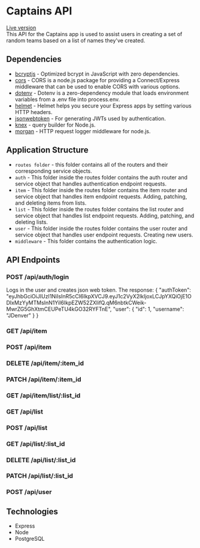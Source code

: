 # Captains API
[Live version](https://captains.now.sh/)  <br />
This API for the Captains app is used to assist users in creating a set of random teams based on a list of names they've created.

## Dependencies
*   [bcryptjs](https://www.npmjs.com/package/bcryptjs) - Optimized bcrypt in JavaScript with zero dependencies.
*   [cors](https://www.npmjs.com/package/cors) - CORS is a node.js package for providing a Connect/Express middleware that can be used to enable CORS with various options.
*   [dotenv](https://www.npmjs.com/package/dotenv) - Dotenv is a zero-dependency module that loads environment variables from a .env file into process.env.
*   [helmet](https://www.npmjs.com/package/helmet) - Helmet helps you secure your Express apps by setting various HTTP headers. 
*   [jsonwebtoken](https://www.npmjs.com/package/jsonwebtoken) - For generating JWTs used by authentication.
*   [knex](https://www.npmjs.com/package/knex) - query builder for Node.js.
*   [morgan](https://www.npmjs.com/package/morgan) - HTTP request logger middleware for node.js.

## Application Structure
*   `routes folder` - this folder contains all of the routers and their corresponding service objects.
*   `auth` - This folder inside the routes folder contains the auth router and service object that handles authentication endpoint requests.
*   `item` - This folder inside the routes folder contains the item router and service object that handles item endpoint requests. Adding, patching, and deleting items from lists.
*   `list` - This folder inside the routes folder contains the list router and service object that handles list endpoint requests. Adding, patching, and deleting lists.
*   `user` - This folder inside the routes folder contains the user router and service object that handles user endpoint requests. Creating new users.
*   `middleware` - This folder contains the authentication logic.

## API Endpoints
### POST /api/auth/login
Logs in the user and creates json web token.
The response:
    {
        "authToken": "eyJhbGciOiJIUzI1NiIsInR5cCI6IkpXVCJ9.eyJ1c2VyX2lkIjoxLCJpYXQiOjE1ODIxMzYyMTMsInN1YiI6IkpEZW52ZXIifQ.qM6nbtkCWeik-MwrZG5GhXtmCEUPeTU4kGO32RYFTnE",
        "user": {
            "id": 1,
            "username": "JDenver"
        }
    }

### GET /api/item

### POST /api/item

### DELETE /api/item/:item_id

### PATCH /api/item/:item_id

### GET /api/item/list/:list_id

### GET /api/list

### POST /api/list

### GET /api/list/:list_id

### DELETE /api/list/:list_id

### PATCH /api/list/:list_id

### POST /api/user

## Technologies
*   Express
*   Node
*   PostgreSQL